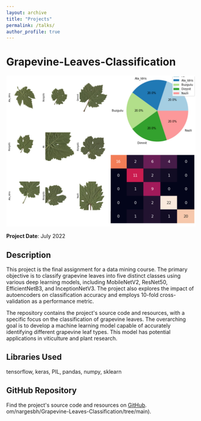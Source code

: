 ```yaml
---
layout: archive
title: "Projects"
permalink: /talks/
author_profile: true
---
```


# Grapevine-Leaves-Classification

![Project Image](leaves2.jpg)

**Project Date**: July 2022

## Description
This project is the final assignment for a data mining course. The primary objective is to classify grapevine leaves into five distinct classes using various deep learning models, including MobileNetV2, ResNet50, EfficientNetB3, and InceptionNetV3. The project also explores the impact of autoencoders on classification accuracy and employs 10-fold cross-validation as a performance metric.

The repository contains the project's source code and resources, with a specific focus on the classification of grapevine leaves. The overarching goal is to develop a machine learning model capable of accurately identifying different grapevine leaf types. This model has potential applications in viticulture and plant research.

## Libraries Used
tensorflow, keras, PIL, pandas, numpy, sklearn

## GitHub Repository
Find the project's source code and resources on [GitHub](https://github.com/nargesbh/Grapevine-Leaves-Classification).
om/nargesbh/Grapevine-Leaves-Classification/tree/main).

